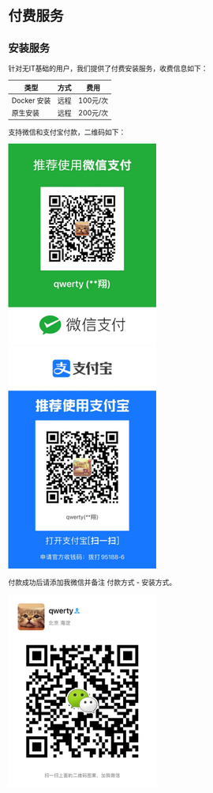 # 付费服务

## 安装服务

针对无IT基础的用户，我们提供了付费安装服务，收费信息如下：

| 类型  | 方式 | 费用 |
|---|---|---|
| Docker 安装  | 远程 | 100元/次 |
| 原生安装  |  远程 | 200元/次 |

支持微信和支付宝付款，二维码如下：

<img src="images/wxpay.jpeg" width="300"/>
<img src="images/alipay.jpeg" width="300"/>

付款成功后请添加我微信并备注 付款方式 - 安装方式。

<img src="images/wx.jpeg" width="300"/>